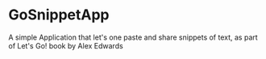 # GoSnippetApp
A simple Application that let's one paste and share snippets of text, as part of Let's Go! book by Alex Edwards 

